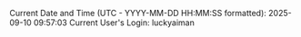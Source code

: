 Current Date and Time (UTC - YYYY-MM-DD HH:MM:SS formatted): 2025-09-10 09:57:03
Current User's Login: luckyaiman
